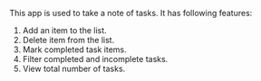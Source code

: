 This app is used to take a note of tasks. It has following features:
1. Add an item to the list.
2. Delete item from the list.
3. Mark completed task items.
4. Filter completed and incomplete tasks.
5. View total number of tasks.
